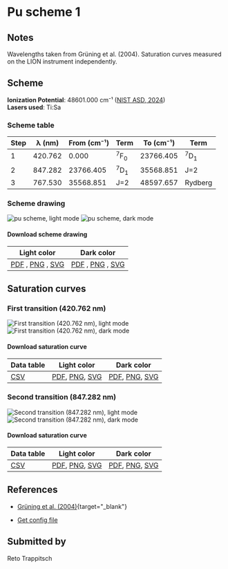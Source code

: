 # Pu scheme 1

## Notes

Wavelengths taken from Grüning et al. (2004). Saturation curves measured on the LION instrument independently.



## Scheme

**Ionization Potential**: 48601.000 cm⁻¹ ([NIST ASD, 2024](https://www.nist.gov/pml/atomic-spectra-database))  
**Lasers used**: Ti:Sa

### Scheme table

| Step | λ (nm)  | From (cm⁻¹) |           Term            | To (cm⁻¹) |           Term            |
| ---- | ------- | ----------- | ------------------------- | --------- | ------------------------- |
| 1    | 420.762 | 0.000       | <sup>7</sup>F<sub>0</sub> | 23766.405 | <sup>7</sup>D<sub>1</sub> |
| 2    | 847.282 | 23766.405   | <sup>7</sup>D<sub>1</sub> | 35568.851 | J=2                       |
| 3    | 767.530 | 35568.851   | J=2                       | 48597.657 | Rydberg                   |


### Scheme drawing

![pu scheme, light mode](pu-001/pu-001-light.png#only-light)
![pu scheme, dark mode](pu-001/pu-001-dark-web.png#only-dark)

#### Download scheme drawing

|                                            Light color                                            |                                           Dark color                                           |
| ------------------------------------------------------------------------------------------------- | ---------------------------------------------------------------------------------------------- |
| [PDF](pu-001/pu-001-light.pdf) , [PNG](pu-001/pu-001-light.png) , [SVG](pu-001/pu-001-light.svg)  | [PDF](pu-001/pu-001-dark.pdf) , [PNG](pu-001/pu-001-dark.png) , [SVG](pu-001/pu-001-dark.svg)  |


## Saturation curves

### First transition (420.762 nm)



![First transition (420.762 nm), light mode](pu-001/sat-0-light.png#only-light)
![First transition (420.762 nm), dark mode](pu-001/sat-0-dark-web.png#only-dark)


#### Download saturation curve

|             Data table             |                                         Light color                                         |                                        Dark color                                        |
| ---------------------------------- | ------------------------------------------------------------------------------------------- | ---------------------------------------------------------------------------------------- |
| [CSV](pu-001/sat-0-data-table.csv) | [PDF](pu-001/sat-0-light.pdf), [PNG](pu-001/sat-0-light.png), [SVG](pu-001/sat-0-light.svg) | [PDF](pu-001/sat-0-dark.pdf), [PNG](pu-001/sat-0-dark.png), [SVG](pu-001/sat-0-dark.svg) |


### Second transition (847.282 nm)



![Second transition (847.282 nm), light mode](pu-001/sat-1-light.png#only-light)
![Second transition (847.282 nm), dark mode](pu-001/sat-1-dark-web.png#only-dark)


#### Download saturation curve

|             Data table             |                                         Light color                                         |                                        Dark color                                        |
| ---------------------------------- | ------------------------------------------------------------------------------------------- | ---------------------------------------------------------------------------------------- |
| [CSV](pu-001/sat-1-data-table.csv) | [PDF](pu-001/sat-1-light.pdf), [PNG](pu-001/sat-1-light.png), [SVG](pu-001/sat-1-light.svg) | [PDF](pu-001/sat-1-dark.pdf), [PNG](pu-001/sat-1-dark.png), [SVG](pu-001/sat-1-dark.svg) |




## References

  - [Grüning et al. (2004)](https://doi.org/10.1016/j.ijms.2004.04.013){target="_blank"}

  - [Get config file](https://github.com/RIMS-Code/rims-code.github.io/blob/main/db/pu-001.json)



## Submitted by

Reto Trappitsch

